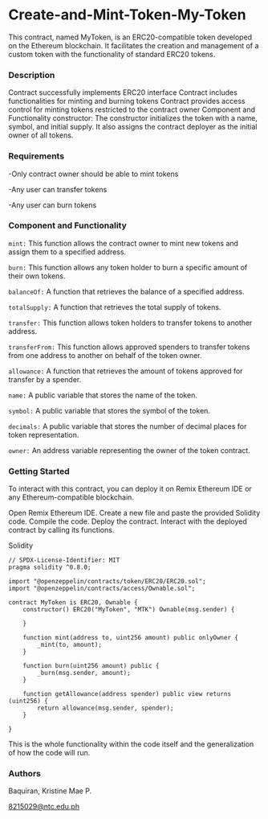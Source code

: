 # Create-and-Mint-Token-My-Token
This contract, named MyToken, is an ERC20-compatible token developed on the Ethereum blockchain. It facilitates the creation and management of a custom token with the functionality of standard ERC20 tokens.

### Description
Contract successfully implements ERC20 interface
Contract includes functionalities for minting and burning tokens
Contract provides access control for minting tokens restricted to the contract owner
Component and Functionality
constructor: The constructor initializes the token with a name, symbol, and initial supply. It also assigns the contract deployer as the initial owner of all tokens.

### Requirements
-Only contract owner should be able to mint tokens

-Any user can transfer tokens

-Any user can burn tokens

### Component and Functionality
`mint:` This function allows the contract owner to mint new tokens and assign them to a specified address.

`burn:` This function allows any token holder to burn a specific amount of their own tokens.

`balanceOf:` A function that retrieves the balance of a specified address.

`totalSupply:` A function that retrieves the total supply of tokens.

`transfer:` This function allows token holders to transfer tokens to another address.

`transferFrom:` This function allows approved spenders to transfer tokens from one address to another on behalf of the token owner.

`allowance:` A function that retrieves the amount of tokens approved for transfer by a spender.

`name:` A public variable that stores the name of the token.

`symbol:` A public variable that stores the symbol of the token.

`decimals:` A public variable that stores the number of decimal places for token representation.

`owner:` An address variable representing the owner of the token contract.

### Getting Started
To interact with this contract, you can deploy it on Remix Ethereum IDE or any Ethereum-compatible blockchain.

Open Remix Ethereum IDE.
Create a new file and paste the provided Solidity code.
Compile the code.
Deploy the contract.
Interact with the deployed contract by calling its functions.

Solidity
```Solidity
// SPDX-License-Identifier: MIT
pragma solidity ^0.8.0;

import "@openzeppelin/contracts/token/ERC20/ERC20.sol";
import "@openzeppelin/contracts/access/Ownable.sol";

contract MyToken is ERC20, Ownable {
    constructor() ERC20("MyToken", "MTK") Ownable(msg.sender) {
       
    }

    function mint(address to, uint256 amount) public onlyOwner {
        _mint(to, amount);
    }

    function burn(uint256 amount) public {
        _burn(msg.sender, amount);
    }
    
    function getAllowance(address spender) public view returns (uint256) {
        return allowance(msg.sender, spender);
    }
    
}

```

This is the whole functionality within the code itself and the generalization of how the code will run.


### Authors


Baquiran, Kristine Mae P. 


8215029@ntc.edu.ph
